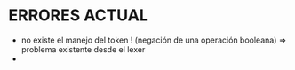 # ERRORES ACTUAL

- no existe el manejo del token ! (negación de una operación booleana) => problema existente desde el lexer
- 